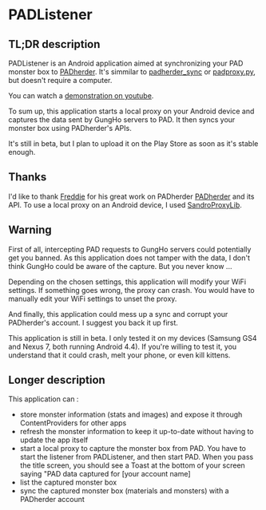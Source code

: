 PADListener
==========

TL;DR description
----------
PADListener is an Android application aimed at synchronizing your PAD monster box to [PADherder](https://www.padherder.com).
It's simmilar to [padherder_sync](https://github.com/madcowfred/padherder-sync) or [padproxy.py](https://bitbucket.org/mywaifu/padproxy/), but doesn't require a computer.

You can watch a [demonstration on youtube](https://www.youtube.com/watch?v=6zCGqFWgW80).

To sum up, this application starts a local proxy on your Android device and captures the data sent by GungHo servers to PAD. It then syncs your monster box using PADherder's APIs.

It's still in beta, but I plan to upload it on the Play Store as soon as it's stable enough.

Thanks
----------
I'd like to thank [Freddie](https://github.com/madcowfrde) for his great work on PADherder [PADherder](https://www.padherder.com) and its API.
To use a local proxy on an Android device, I used [SandroProxyLib](http://code.google.com/p/sandrop/).

Warning
----------
First of all, intercepting PAD requests to GungHo servers could potentially get you banned. As this application does not tamper with the data, I don't think GungHo could be aware of the capture. But you never know ...

Depending on the chosen settings, this application will modify your WiFi settings. If something goes wrong, the proxy can crash. You would have to manually edit your WiFi settings to unset the proxy.

And finally, this application could mess up a sync and corrupt your PADherder's account. I suggest you back it up first.


This application is still in beta. I only tested it on my devices (Samsung GS4 and Nexus 7, both running Android 4.4).
If you're willing to test it, you understand that it could crash, melt your phone, or even kill kittens.


Longer description
----------
This application can :
* store monster information (stats and images) and expose it through ContentProviders for other apps
* refresh the monster information to keep it up-to-date without having to update the app itself
* start a local proxy to capture the monster box from PAD. You have to start the listener from PADListener, and then start PAD. When you pass the title screen, you should see a Toast at the bottom of your screen saying "PAD data captured for [your account name]
* list the captured monster box
* sync the captured monster box (materials and monsters) with a PADherder account

